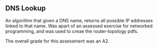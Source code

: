 ## DNS Lookup
An algorithm that given a DNS name, returns all possible IP addresses linked to that name. Was apart of an assessed exercise for networked programming, and was used to creae the router-topology pdfs.

The overall grade for this assessment was an A2.